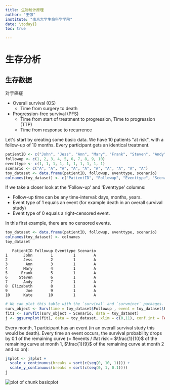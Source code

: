 ```yaml
---
title: 生物统计原理
author: "王强"
institute: "南京大学生命科学学院"
date: \today{}
toc: true

---
```




# 生存分析

## 生存数据

对于癌症

* Overall survival (OS)
    * Time from surgery to death
* Progression-free survival (PFS)
    * Time from start of treatment to progression, Time to progression (TTP)
    * Time from response to recurrence

Let's start by creating some basic data. We have 10 patients "at risk", with a follow-up of 10 months. Every participant gets an identical treatment.




```r
patientID <- c("John", "Jess", "Ann", "Mary", "Frank", "Steven", "Andy", "Elizabeth", "Joe", "Kate")
followup <- c(1, 2, 3, 4, 5, 6, 7, 8, 9, 10)
eventtype <- c(1, 1, 1, 1, 1, 1, 1, 1, 1, 1)
scenario <- c("A", "A", "A", "A", "A", "A", "A", "A", "A", "A")
toy_dataset <- data.frame(patientID, followup, eventtype, scenario)
colnames(toy_dataset) <- c("PatientID", "Followup", "Eventtype", "Scenario")
```

If we take a closer look at the 'Follow-up' and 'Eventtype' columns:

* Follow-up time can be any time-interval: days, months, years.
* Event type of 1 equals an event (for example death in an overall survival study)
* Event type of 0 equals a right-censored event.

In this first example, there are no censored events.


```r
toy_dataset <- data.frame(patientID, followup, eventtype, scenario)
colnames(toy_dataset) <- colnames
toy_dataset
```

```
   PatientID Followup Eventtype Scenario
1       John        1         1        A
2       Jess        2         1        A
3        Ann        3         1        A
4       Mary        4         1        A
5      Frank        5         1        A
6     Steven        6         1        A
7       Andy        7         1        A
8  Elizabeth        8         1        A
9        Joe        9         1        A
10      Kate       10         1        A
```


```r
# We can plot this table with the `survival` and `survminer` packages. First, we define what the time column is (`toy_dataset$Followup`) and the event column is (`toy_dataset$Eventtype`). Afterwards, we can fit the Kaplan Meier curve to this data (`survfit(surv_object ~ Scenario)`). Note that in this simulation we are showing multiple scenarios, so we are fitting to `toy_dataset$Scenario`, but this can also be for example a treatment column.
surv_object <- Surv(time = toy_dataset$Followup , event = toy_dataset$Eventtype)
fit1 <- survfit(surv_object ~ Scenario, data = toy_dataset)
j <- ggsurvplot(fit1, data = toy_dataset, xlim = c(0,11), conf.int = FALSE,  risk.table = "nrisk_cumcensor", legend.title = " ", tables.theme = theme_cleantable(), break.time.by = 2,risk.table.fontsize = 4 ,risk.table.height = 0.20, censor.shape = c("|"), censor.size = 6)
```

Every month, 1 participant has an event (in an overall survival study this would be death). Every time an event occurs, the survival probability drops by 0.1 of the remaining curve (= #events / #at risk = $\frac{1}{10}$ of the remaining curve at month 1, $\frac{1}{9}$ of the remaining curve at month 2 and so on):


```r
j$plot <- j$plot +
  scale_x_continuous(breaks = sort(c(seq(0, 10, 1)))) +
  scale_y_continuous(breaks = sort(c(seq(0, 1, 0.1))))
j
```

![plot of chunk basicplot](figure/basicplot-1.png)



